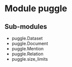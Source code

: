 Module puggle
=============

Sub-modules
-----------
* puggle.Dataset
* puggle.Document
* puggle.Mention
* puggle.Relation
* puggle.size_limits